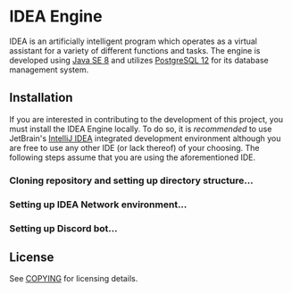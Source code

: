 # IDEA Engine #
IDEA is an artificially intelligent program which operates as a virtual assistant for a variety of different functions 
and tasks. The engine is developed using [Java SE 8](https://docs.oracle.com/javase/8/docs/) and utilizes 
[PostgreSQL 12](https://www.postgresql.org/docs/12/index.html) for its database management system.

## Installation ##
If you are interested in contributing to the development of this project, you must install the IDEA Engine locally. To
do so, it is _recommended_ to use JetBrain's [IntelliJ IDEA](https://www.jetbrains.com/idea/) integrated development
environment although you are free to use any other IDE (or lack thereof) of your choosing. The following steps assume
that you are using the aforementioned IDE.

### Cloning repository and setting up directory structure... ###

### Setting up IDEA Network environment... ###

### Setting up Discord bot...

## License ##
See [COPYING](COPYING) for licensing details.
